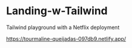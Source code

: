 # Landing-w-Tailwind
Tailwind playground with a Netflix deployment

https://tourmaline-queijadas-097db9.netlify.app/
